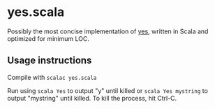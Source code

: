 # yes.scala
Possibly the most concise implementation of [yes](https://en.wikipedia.org/wiki/Yes_(Unix)), written in Scala and optimized for minimum LOC.

## Usage instructions

Compile with `scalac yes.scala`

Run using `scala Yes` to output "y" until killed or `scala Yes mystring` to output "mystring" until killed. To kill the process, hit Ctrl-C.
